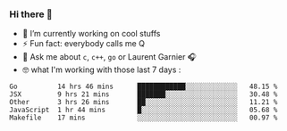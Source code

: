 ### Hi there 👋

<!--
**burgesQ/burgesQ** is a ✨ _special_ ✨ repository because its `README.md` (this file) appears on your GitHub profile.

Here are some ideas to get you started:

- 🌱 I’m currently learning ...
- 👯 I’m looking to collaborate on ...
- 🤔 I’m looking for help with ...
- 📫 How to reach me: ...
- 😄 Pronouns: ...
-->

- 🔭 I’m currently working on cool stuffs
- ⚡ Fun fact: everybody calls me Q 
- 💬 Ask me about `c`, `c++`, `go` or Laurent Garnier 🎧
- 🤓 what I'm working with those last 7 days :
<!--START_SECTION:waka-->
```text
Go          14 hrs 46 mins      ████████████░░░░░░░░░░░░░   48.15 % 
JSX         9 hrs 21 mins       ███████░░░░░░░░░░░░░░░░░░   30.48 % 
Other       3 hrs 26 mins       ██░░░░░░░░░░░░░░░░░░░░░░░   11.21 % 
JavaScript  1 hr 44 mins        █░░░░░░░░░░░░░░░░░░░░░░░░   05.68 % 
Makefile    17 mins             ░░░░░░░░░░░░░░░░░░░░░░░░░   00.97 %
```
<!--END_SECTION:waka-->
